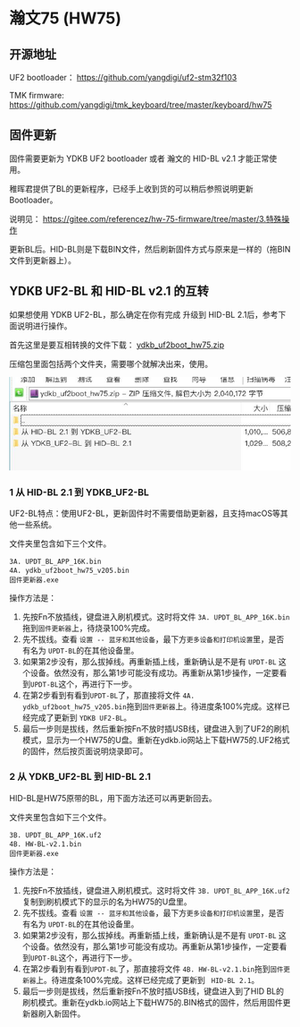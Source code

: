 # 瀚文75 (HW75) 
## 开源地址

UF2 bootloader： https://github.com/yangdigi/uf2-stm32f103

TMK firmware: https://github.com/yangdigi/tmk_keyboard/tree/master/keyboard/hw75

## 固件更新

固件需要更新为 YDKB UF2 bootloader 或者 瀚文的 HID-BL v2.1 才能正常使用。

稚晖君提供了BL的更新程序，已经手上收到货的可以稍后参照说明更新Bootloader。

说明见： https://gitee.com/referencez/hw-75-firmware/tree/master/3.特殊操作

更新BL后。HID-BL则是下载BIN文件，然后刷新固件方式与原来是一样的（拖BIN文件到更新器上）。


## YDKB UF2-BL 和 HID-BL v2.1 的互转

如果想使用 YDKB UF2-BL，那么确定在你有完成 升级到 HID-BL 2.1后，参考下面说明进行操作。

首先这里是要互相转换的文件下载： [ydkb_uf2boot_hw75.zip](keyboards/assets/ydkb_uf2boot_hw75.zip ':ignore')

压缩包里面包括两个文件夹，需要哪个就解决出来，使用。

![|600](assets/hw75-uf2boot-files.jpg)

### 1 从 HID-BL 2.1 到 YDKB_UF2-BL

UF2-BL特点：使用UF2-BL，更新固件时不需要借助更新器，且支持macOS等其他一些系统。

文件夹里包含如下三个文件。
```
3A. UPDT_BL_APP_16K.bin
4A. ydkb_uf2boot_hw75_v205.bin
固件更新器.exe
```

操作方法是：
1. 先按Fn不放插线，键盘进入刷机模式。这时将文件 `3A. UPDT_BL_APP_16K.bin` 拖到`固件更新器`上，待烧录100%完成。
2. 先不拔线。查看 `设置 -- 蓝牙和其他设备`，最下方`更多设备和打印机设置`里，是否有名为 `UPDT-BL`的在其他设备里。
3. 如果第2步没有，那么拔掉线。再重新插上线，重新确认是不是有 `UPDT-BL` 这个设备。依然没有，那么第1步可能没有成功。再重新从第1步操作，一定要看到`UPDT-BL`这个，再进行下一步。
4. 在第2步看到有看到`UPDT-BL`了，那直接将文件 `4A. ydkb_uf2boot_hw75_v205.bin`拖到`固件更新器`上。待进度条100%完成。这样已经完成了更新到 `YDKB UF2-BL`。
5. 最后一步则是拔线，然后重新按Fn不放时插USB线，键盘进入到了UF2的刷机模式，显示为一个HW75的U盘。重新在ydkb.io网站上下载HW75的.UF2格式的固件，然后按页面说明烧录即可。


### 2 从 YDKB_UF2-BL 到 HID-BL 2.1

HID-BL是HW75原带的BL，用下面方法还可以再更新回去。

文件夹里包含如下三个文件。
```
3B. UPDT_BL_APP_16K.uf2
4B. HW-BL-v2.1.bin
固件更新器.exe
```

操作方法是：
1. 先按Fn不放插线，键盘进入刷机模式。这时将文件 `3B. UPDT_BL_APP_16K.uf2` 复制到刷机模式下的显示的名为HW75的U盘里。
2. 先不拔线。查看 `设置 -- 蓝牙和其他设备`，最下方`更多设备和打印机设置`里，是否有名为 `UPDT-BL`的在其他设备里。
3. 如果第2步没有，那么拔掉线。再重新插上线，重新确认是不是有 `UPDT-BL` 这个设备。依然没有，那么第1步可能没有成功。再重新从第1步操作，一定要看到`UPDT-BL`这个，再进行下一步。
4. 在第2步看到有看到`UPDT-BL`了，那直接将文件 `4B. HW-BL-v2.1.bin`拖到`固件更新器`上。待进度条100%完成。这样已经完成了更新到 ` HID-BL 2.1`。
5. 最后一步则是拔线，然后重新按Fn不放时插USB线，键盘进入到了HID BL的刷机模式。重新在ydkb.io网站上下载HW75的.BIN格式的固件，然后用固件更新器刷入新固件。